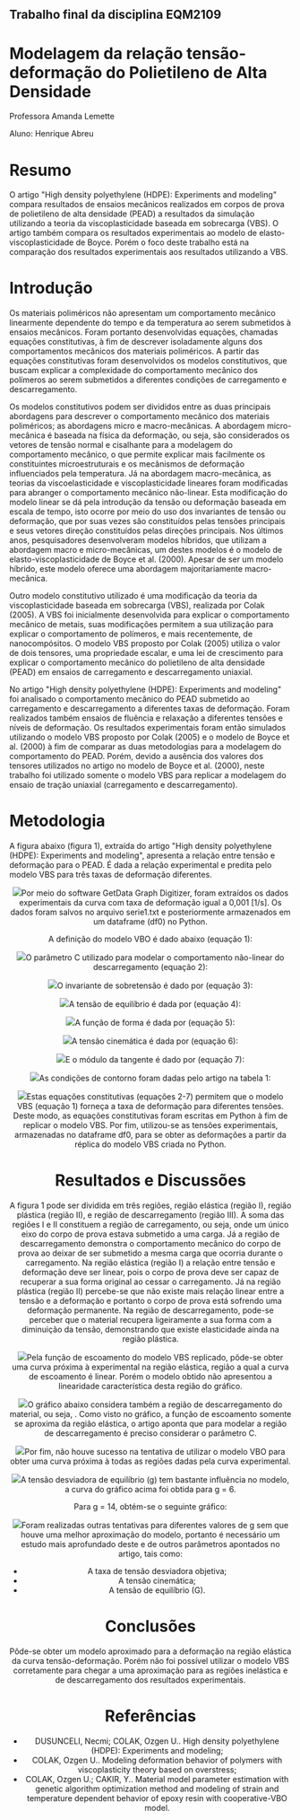 ## Trabalho final da disciplina EQM2109
# Modelagem da relação tensão-deformação do Polietileno de Alta Densidade
Professora Amanda Lemette

Aluno: Henrique Abreu

# Resumo
O artigo "High density polyethylene (HDPE): Experiments and modeling" compara resultados de ensaios mecânicos realizados em corpos de prova de polietileno de alta densidade (PEAD) a resultados da simulação utilizando a teoria da viscoplasticidade baseada em sobrecarga (VBS). O artigo também compara os resultados experimentais ao modelo de elasto-viscoplasticidade de Boyce. Porém o foco deste trabalho está na comparação dos resultados experimentais aos resultados utilizando a VBS.

# Introdução
Os materiais poliméricos não apresentam um comportamento mecânico linearmente dependente do tempo e da temperatura ao serem submetidos à ensaios mecânicos. Foram portanto desenvolvidas equações, chamadas equações constitutivas, à fim de descrever isoladamente alguns dos comportamentos mecânicos dos materiais poliméricos. A partir das equações constitutivas foram desenvolvidos os modelos constitutivos, que buscam explicar a complexidade do comportamento mecânico dos polímeros ao serem submetidos a diferentes condições de carregamento e descarregamento.

Os modelos constitutivos podem ser divididos entre as duas principais abordagens para descrever o comportamento mecânico dos materiais poliméricos; as abordagens micro e macro-mecânicas. A abordagem micro-mecânica é baseada na física da deformação, ou seja, são considerados os vetores de tensão normal e cisalhante para a modelagem do comportamento mecânico, o que permite explicar mais facilmente os constituintes microestruturais e os mecânismos de deformação influenciados pela temperatura. Já na abordagem macro-mecânica, as teorias da viscoelasticidade e viscoplasticidade lineares foram modificadas para abranger o comportamento mecânico não-linear. Esta modificação do modelo linear se dá pela introdução da tensão ou deformação baseada em escala de tempo, isto ocorre por meio do uso dos invariantes de tensão ou deformação, que por suas vezes são constituídos pelas tensões principais e seus vetores direção constituídos pelas direções principais. Nos últimos anos, pesquisadores desenvolveram modelos híbridos, que utilizam a abordagem macro e micro-mecânicas, um destes modelos é o modelo de elasto-viscoplasticidade de Boyce et al. (2000). Apesar de ser um modelo híbrido, este modelo oferece uma abordagem majoritariamente macro-mecânica.

Outro modelo constitutivo utilizado é uma modificação da teoria da viscoplasticidade baseada em sobrecarga (VBS), realizada por Colak (2005). A VBS foi inicialmente desenvolvida para explicar o comportamento mecânico de metais, suas modificações permitem a sua utilização para explicar o comportamento de polímeros, e mais recentemente, de nanocompósitos. O modelo VBS proposto por Colak (2005) utiliza o valor de dois tensores, uma propriedade escalar, e uma lei de crescimento para explicar o comportamento mecânico do polietileno de alta densidade (PEAD) em ensaios de carregamento e descarregamento uniaxial.

No artigo "High density polyethylene (HDPE): Experiments and modeling" foi analisado o comportamento mecânico do PEAD submetido ao carregamento e descarregamento a diferentes taxas de deformação. Foram realizados também ensaios de fluência e relaxação a diferentes tensões e níveis de deformação. Os resultados experimentais foram então simulados utilizando o modelo VBS proposto por Colak (2005) e o modelo de Boyce et al. (2000) à fim de comparar as duas metodologias para a modelagem do comportamento do PEAD. Porém, devido a ausência dos valores dos tensores utilizados no artigo no modelo de Boyce et al. (2000), neste trabalho foi utilizado somente o modelo VBS para replicar a modelagem do ensaio de tração uniaxial (carregamento e descarregamento).

# Metodologia

A figura abaixo (figura 1), extraída do artigo "High density polyethylene (HDPE): Experiments and modeling", apresenta a relação entre tensão e deformação para o PEAD. É dada a relação experimental e predita pelo modelo VBS para três taxas de deformação diferentes.

<center><img src="https://github.com/amandalemette/EQM2109/blob/22103b301f68ed48c5c7993a57ce58de59231bee/Turma_2021.2/Henrique_Abreu/Imagens/figura3.png"
             
Por meio do software GetData Graph Digitizer, foram extraídos os dados experimentais da curva com taxa de deformação igual a 0,001 [1/s]. Os dados foram salvos no arquivo serie1.txt e posteriormente armazenados em um dataframe (df0) no Python.

A definição do modelo VBO é dado abaixo (equação 1):
             
<center><img src="https://github.com/amandalemette/EQM2109/blob/9d1f5f867d07ddcb0fd70a78941064ab9f67063f/Turma_2021.2/Henrique_Abreu/Imagens/flow_law.png?raw=true"

O parâmetro C utilizado para modelar o comportamento não-linear do descarregamento (equação 2):
             
<center><img src="https://github.com/amandalemette/EQM2109/blob/017a03d2cd677afe384555feb72785ba5f40e8eb/Turma_2021.2/Henrique_Abreu/Imagens/unloading_behavior.png"
             
O invariante de sobretensão é dado por (equação 3):
             
<center><img src="https://github.com/amandalemette/EQM2109/blob/51c2bd8f3b6e12fbd5651253b83a604168712587/Turma_2021.2/Henrique_Abreu/Imagens/overstress_invariant.png"

A tensão de equilíbrio é dada por (equação 4):

<center><img src="https://github.com/amandalemette/EQM2109/blob/51c2bd8f3b6e12fbd5651253b83a604168712587/Turma_2021.2/Henrique_Abreu/Imagens/equilibrium_stress-rate.png"

A função de forma é dada por (equação 5):
             
<center><img src="https://github.com/amandalemette/EQM2109/blob/51c2bd8f3b6e12fbd5651253b83a604168712587/Turma_2021.2/Henrique_Abreu/Imagens/shape_function.png"
             
A tensão cinemática é dada por (equação 6):
             
<center><img src="https://github.com/amandalemette/EQM2109/blob/51c2bd8f3b6e12fbd5651253b83a604168712587/Turma_2021.2/Henrique_Abreu/Imagens/kinematic_stress.png"

E o módulo da tangente é dado por (equação 7):
             
<center><img src="https://github.com/amandalemette/EQM2109/blob/51c2bd8f3b6e12fbd5651253b83a604168712587/Turma_2021.2/Henrique_Abreu/Imagens/tangent_modulus.png"
             
As condições de contorno foram dadas pelo artigo na tabela 1:

<center><img src="https://github.com/amandalemette/EQM2109/blob/51c2bd8f3b6e12fbd5651253b83a604168712587/Turma_2021.2/Henrique_Abreu/Imagens/chart.png"

Estas equações constitutivas (equações 2-7) permitem que o modelo VBS (equação 1) forneça a taxa de deformação para diferentes tensões. Deste modo, as equações constitutivas foram escritas em Python à fim de replicar o modelo VBS. Por fim, utilizou-se as tensões experimentais, armazenadas no dataframe df0, para se obter as deformações a partir da réplica do modelo VBS criada no Python.
             
# Resultados e Discussões

A figura 1 pode ser dividida em três regiões, região elástica (região I), região plástica (região II), e região de descarregamento (região III). A soma das regiões I e II constituem a região de carregamento, ou seja, onde um único eixo do corpo de prova estava submetido a uma carga. Já a região de descarregamento demonstra o comportamento mecânico do corpo de prova ao deixar de ser submetido a mesma carga que ocorria durante o carregamento. Na região elástica (região I) a relação entre tensão e deformação deve ser linear, pois o corpo de prova deve ser capaz de recuperar a sua forma original ao cessar o carregamento. Já na região plástica (região II) percebe-se que não existe mais relação linear entre a tensão e a deformação e portanto o corpo de prova está sofrendo uma deformação permanente. Na região de descarregamento, pode-se perceber que o material recupera ligeiramente a sua forma com a diminuição da tensão, demonstrando que existe elasticidade ainda na região plástica.
             
<center><img src="https://github.com/amandalemette/EQM2109/blob/e933e3eb0d1538e0a859bcd4f328ed6e98ad0c59/Turma_2021.2/Henrique_Abreu/Imagens/figura3_elast_plast.png"
             
Pela função de escoamento do modelo VBS replicado, pôde-se obter uma curva próxima à experimental na região elástica, região a qual a curva de escoamento é linear. Porém o modelo obtido não apresentou a linearidade característica desta região do gráfico.

<center><img src="https://github.com/amandalemette/EQM2109/blob/51c2bd8f3b6e12fbd5651253b83a604168712587/Turma_2021.2/Henrique_Abreu/Imagens/modelo_escoamento.png"
             
O gráfico abaixo considera também a região de descarregamento do material, ou seja, . Como visto no gráfico, a função de escoamento somente se aproxima da região elástica, o artigo aponta que para modelar a região de descarregamento é preciso considerar o parâmetro C.
             
<center><img src="https://github.com/amandalemette/EQM2109/blob/51c2bd8f3b6e12fbd5651253b83a604168712587/Turma_2021.2/Henrique_Abreu/Imagens/modelo_escoamento_load.png"
             
Por fim, não houve sucesso na tentativa de utilizar o modelo VBO para obter uma curva próxima à todas as regiões dadas pela curva experimental.
             
<center><img src="https://github.com/amandalemette/EQM2109/blob/017a03d2cd677afe384555feb72785ba5f40e8eb/Turma_2021.2/Henrique_Abreu/Imagens/modelo_load-unload.png"
             
A tensão desviadora de equilíbrio (g) tem bastante influência no modelo, a curva do gráfico acima foi obtida para g = 6.  
             
Para g = 14, obtém-se o seguinte gráfico:
             
<center><img src="https://github.com/amandalemette/EQM2109/blob/cb2ef9a6ade1cec390bb8c618fa0de24a7ae4643/Turma_2021.2/Henrique_Abreu/Imagens/g_14.png"             
             
Foram realizadas outras tentativas para diferentes valores de g sem que houve uma melhor aproximação do modelo, portanto é necessário um estudo mais aprofundado deste e de outros parâmetros apontados no artigo, tais como:
             
- A taxa de tensão desviadora objetiva;
- A tensão cinemática;
- A tensão de equilíbrio (G).

# Conclusões

Pôde-se obter um modelo aproximado para a deformação na região elástica da curva tensão-deformação. Porém não foi possível utilizar o modelo VBS corretamente para chegar a uma
aproximação para as regiões inelástica e de descarregamento dos resultados experimentais.
             
# Referências
             
- DUSUNCELI, Necmi; COLAK, Ozgen U.. High density polyethylene (HDPE): Experiments and modeling;
- COLAK, Ozgen U.. Modeling deformation behavior of polymers with viscoplasticity theory based on overstress;
- COLAK, Ozgen U.; CAKIR, Y.. Material model parameter estimation with genetic algorithm optimization method and modeling of strain and temperature dependent behavior of epoxy resin with cooperative-VBO model.
